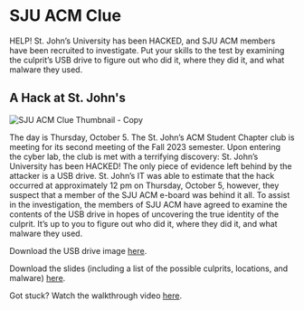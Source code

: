 # SJU ACM Clue

HELP! St. John’s University has been HACKED, and SJU ACM members have been recruited to investigate. Put your skills to the test by examining the culprit’s USB drive to figure out who did it, where they did it, and what malware they used.

## A Hack at St. John's

![SJU ACM Clue Thumbnail - Copy](https://github.com/SJUACM/Clue/assets/91490989/3b576ba0-532e-4aa4-99f6-4a9baeade6d7)

The day is Thursday, October 5. The St. John’s ACM Student Chapter club is meeting for its second meeting of the Fall 2023 semester. Upon entering the cyber lab, the club is met with a terrifying discovery: St. John’s University has been HACKED! The only piece of evidence left behind by the attacker is a USB drive. St. John’s IT was able to estimate that the hack occurred at approximately 12 pm on Thursday, October 5, however, they suspect that a member of the SJU ACM e-board was behind it all. To assist in the investigation, the members of SJU ACM have agreed to examine the contents of the USB drive in hopes of uncovering the true identity of the culprit. It’s up to you to figure out who did it, where they did it, and what malware they used. 

Download the USB drive image [here](https://github.com/SJUACM/Clue/blob/main/A%20Hack%20at%20St.%20Johns/usb-evidence.E01).

Download the slides (including a list of the possible culprits, locations, and malware) [here](https://github.com/SJUACM/Clue/blob/main/A%20Hack%20at%20St.%20Johns/Digital%20Forensics%20Investigation%20Lab.pdf).

Got stuck? Watch the walkthrough video [here](https://youtu.be/f__cl1kwAbQ).
